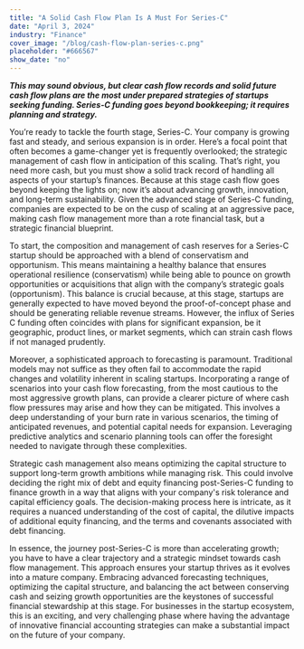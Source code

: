 ```yaml
---
title: "A Solid Cash Flow Plan Is A Must For Series-C"
date: "April 3, 2024"
industry: "Finance"
cover_image: "/blog/cash-flow-plan-series-c.png"
placeholder: "#666567"
show_date: "no"
---
```


***This may sound obvious, but clear cash flow records and solid future cash flow plans are the most under prepared strategies of startups seeking funding. Series-C funding goes beyond bookkeeping; it requires planning and strategy.*** 

You’re ready to tackle the fourth stage, Series-C. Your company is growing fast and steady, and serious expansion is in order. Here’s a focal point that often becomes a game-changer yet is frequently overlooked; the strategic management of cash flow in anticipation of this scaling. That’s right, you need more cash, but you must show a solid track record of handling all aspects of your startup’s finances. Because at this stage cash flow goes beyond keeping the lights on; now it’s about advancing growth, innovation, and long-term sustainability. Given the advanced stage of Series-C funding, companies are expected to be on the cusp of scaling at an aggressive pace, making cash flow management more than a rote financial task, but a strategic financial blueprint.

To start, the composition and management of cash reserves for a Series-C startup should be approached with a blend of conservatism and opportunism. This means maintaining a healthy balance that ensures operational resilience (conservatism) while being able to pounce on growth opportunities or acquisitions that align with the company’s strategic goals (opportunism). This balance is crucial because, at this stage, startups are generally expected to have moved beyond the proof-of-concept phase and should be generating reliable revenue streams. However, the influx of Series C funding often coincides with plans for significant expansion, be it geographic, product lines, or market segments, which can strain cash flows if not managed prudently.

Moreover, a sophisticated approach to forecasting is paramount. Traditional models may not suffice as they often fail to accommodate the rapid changes and volatility inherent in scaling startups. Incorporating a range of scenarios into your cash flow forecasting, from the most cautious to the most aggressive growth plans, can provide a clearer picture of where cash flow pressures may arise and how they can be mitigated. This involves a deep understanding of your burn rate in various scenarios, the timing of anticipated revenues, and potential capital needs for expansion. Leveraging predictive analytics and scenario planning tools can offer the foresight needed to navigate through these complexities.

Strategic cash management also means optimizing the capital structure to support long-term growth ambitions while managing risk. This could involve deciding the right mix of debt and equity financing post-Series-C funding to finance growth in a way that aligns with your company's risk tolerance and capital efficiency goals. The decision-making process here is intricate, as it requires a nuanced understanding of the cost of capital, the dilutive impacts of additional equity financing, and the terms and covenants associated with debt financing.

In essence, the journey post-Series-C is more than accelerating growth; you have to have a clear trajectory and a strategic mindset towards cash flow management. This approach ensures your startup thrives as it evolves into a mature company. Embracing advanced forecasting techniques, optimizing the capital structure, and balancing the act between conserving cash and seizing growth opportunities are the keystones of successful financial stewardship at this stage. For businesses in the startup ecosystem, this is an exciting, and very challenging phase where having the advantage of innovative financial accounting strategies can make a substantial impact on the future of your company.

